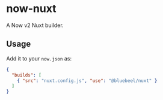 # now-nuxt

A Now v2 Nuxt builder.

## Usage

Add it to your `now.json` as:

```json
{
  "builds": [
    { "src": "nuxt.config.js", "use": "@bluebeel/nuxt" }
  ]
}
```